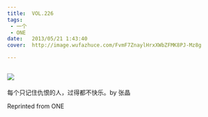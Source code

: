 ```yaml
---
title:	VOL.226
tags:
 - 一个
 - ONE
date:	2013/05/21 1:43:40
cover:	http://image.wufazhuce.com/FvmF7ZnaylHrxXWbZFMK8PJ-Mz8g

---
```

![](http://image.wufazhuce.com/FvmF7ZnaylHrxXWbZFMK8PJ-Mz8g)
---

每个只记住仇恨的人，过得都不快乐。by 张晶
 
Reprinted from ONE
